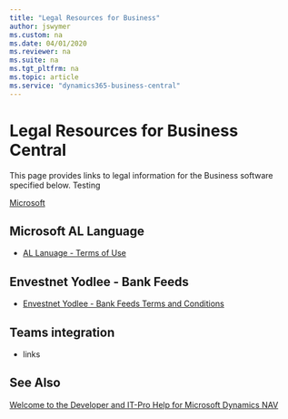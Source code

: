 ```yaml
---
title: "Legal Resources for Business"
author: jswymer
ms.custom: na
ms.date: 04/01/2020
ms.reviewer: na
ms.suite: na
ms.tgt_pltfrm: na
ms.topic: article
ms.service: "dynamics365-business-central"
---
```

# Legal Resources for Business Central

This page provides links to legal information for the Business software specified below.
Testing

[Microsoft](https://www.microsoft.com/da-dk/microsoft-365/buy/compare-all-microsoft-365-products?ranmid=46132&raneaid=PqGoi0DnEyQ&ransiteid=PqGoi0DnEyQ-tFUcnuUQ4DBHpy0elW6LyQ&epi=PqGoi0DnEyQ-tFUcnuUQ4DBHpy0elW6LyQ&irgwc=1&ocid=AID2000142_aff_7792_1243925&tduid=(ir__adjj6mwyuckft1f3kk0sohz3x22xiboby2fjiecn00)(7792)(1243925)(PqGoi0DnEyQ-tFUcnuUQ4DBHpy0elW6LyQ)()&irclickid=_adjj6mwyuckft1f3kk0sohz3x22xiboby2fjiecn00&market=dk)

## Microsoft AL Language

- [AL Lanuage - Terms of Use](https://go.microsoft.com/fwlink/?linkid=2009120)

## Envestnet Yodlee - Bank Feeds 

- [Envestnet Yodlee - Bank Feeds Terms and Conditions](https://go.microsoft.com/fwlink/?linkid=2009120)

## Teams integration

- links

## See Also

[Welcome to the Developer and IT-Pro Help for Microsoft Dynamics NAV](../index.md)  
